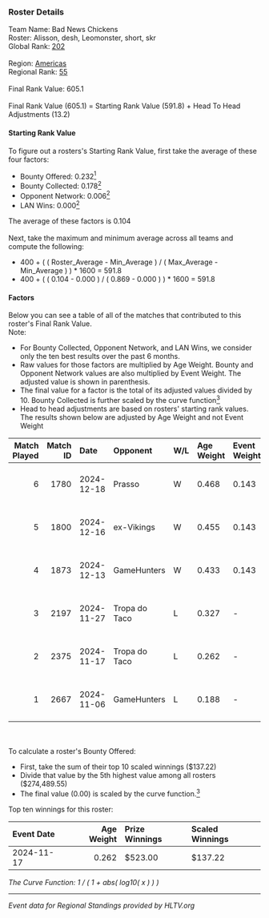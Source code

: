 ### Roster Details<br />
Team Name: Bad News Chickens<br />
Roster: Alisson, desh, Leomonster, short, skr<br />
Global Rank: [202](../../standings_global_2025_04_07.md)<br />
<br />
Region: [Americas]( ../../standings_americas_2025_04_07.md)<br />
Regional Rank: [55]( ../../standings_americas_2025_04_07.md)<br />
<br />
Final Rank Value:  605.1<br />
<br />
Final Rank Value (605.1) = Starting Rank Value (591.8) + Head To Head Adjustments (13.2)<br />

#### Starting Rank Value<br />
To figure out a rosters's Starting Rank Value, first take the average of these four factors:<br />
- Bounty Offered: 0.232[<sup>1</sup>](#table2)
- Bounty Collected: 0.178[<sup>2</sup>](#table1)
- Opponent Network: 0.006[<sup>2</sup>](#table1)
- LAN Wins: 0.000[<sup>2</sup>](#table1)

The average of these factors is 0.104<br />
<br />
Next, take the maximum and minimum average across all teams and compute the following:<br />
- 400 + ( ( Roster_Average - Min_Average ) / ( Max_Average - Min_Average ) ) * 1600 = 591.8
- 400 + ( ( 0.104 - 0.000 ) / ( 0.869 - 0.000 ) ) * 1600 = 591.8


#### Factors<br />
Below you can see a table of all of the matches that contributed to this roster's Final Rank Value.<br />
Note:<br />

- For Bounty Collected, Opponent Network, and LAN Wins, we consider only the ten best results over the past 6 months.
- Raw values for those factors are multiplied by Age Weight. Bounty and Opponent Network values are also multiplied by Event Weight. The adjusted value is shown in parenthesis.
- The final value for a factor is the total of its adjusted values divided by 10. Bounty Collected is further scaled by the curve function[<sup>3</sup>](#curveFunction)
- Head to head adjustments are based on rosters' starting rank values. The results shown below are adjusted by Age Weight and not Event Weight
<span id="table1"></span><br />


| Match Played | Match ID | Date       | Opponent      | W/L | Age Weight | Event Weight | Bounty Collected | Opponent Network | LAN Wins  | H2H Adj. | Roster                                |
| -: | -: | :- | :- | :- | :- | :- | :- | :- | :- | -: | :- |
|            6 |     1780 | 2024-12-18 | Prasso        | W   | 0.468      | 0.143        | 0.000 (0.000)    | 0.356 (0.024)    | 0 (0.000) |     7.74 | Alisson, desh, Leomonster, short, skr |
|            5 |     1800 | 2024-12-16 | ex-Vikings    | W   | 0.455      | 0.143        | 0.003 (0.000)    | 0.118 (0.008)    | 0 (0.000) |     7.95 | Alisson, desh, Leomonster, short, skr |
|            4 |     1873 | 2024-12-13 | GameHunters   | W   | 0.433      | 0.143        | 0.001 (0.000)    | 0.402 (0.025)    | 0 (0.000) |     7.81 | Alisson, desh, Leomonster, short, skr |
|            3 |     2197 | 2024-11-27 | Tropa do Taco | L   | 0.327      | -            | -                | -                | -         |    -4.13 | Alisson, desh, Leomonster, short, skr |
|            2 |     2375 | 2024-11-17 | Tropa do Taco | L   | 0.262      | -            | -                | -                | -         |    -3.52 | Alisson, desh, Leomonster, short, skr |
|            1 |     2667 | 2024-11-06 | GameHunters   | L   | 0.188      | -            | -                | -                | -         |    -2.62 | Alisson, desh, Leomonster, short, skr |

<br />
<span id="table2"></span><br />
To calculate a roster's Bounty Offered:<br />

- First, take the sum of their top 10 scaled winnings ($137.22)
- Divide that value by the 5th highest value among all rosters ($274,489.55)
- The final value (0.00) is scaled by the curve function.[<sup>3</sup>](#curveFunction)

Top ten winnings for this roster:<br />

| Event Date | Age Weight | Prize Winnings | Scaled Winnings |
| :- | -: | :- | :- |
| 2024-11-17 |      0.262 | $523.00        | $137.22         |


<span id="curveFunction"></span>_The Curve Function: 1 / ( 1 + abs( log10( x ) ) )_<br />

---
_Event data for Regional Standings provided by HLTV.org_<br />
